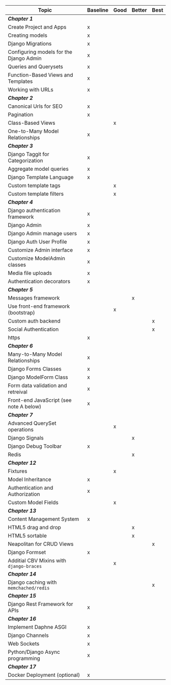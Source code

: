 

Topic                                       | Baseline  | Good  | Better  | Best
---                                         | ---       | ---   | ---     | ---
***Chapter 1***                             |           |       |         |
Create Project and Apps                     | x         |       |         |
Creating models                             | x         |       |         |
Django Migrations                           | x         |       |         |
Configuring models for the Django Admin     | x         |       |         |
Queries and Querysets                       | x         |       |         |
Function-Based Views and Templates          | x         |       |         |
Working with URLs                           | x         |       |         |
***Chapter 2***                             |           |       |         |
Canonical Urls for SEO                      | x         |       |         |
Pagination                                  | x         |       |         |
Class-Based Views                           |           | x     |         |
One-to-Many Model Relationships             | x         |       |         |
***Chapter 3***                             |           |       |         | 
Django Taggit for Categorization            | x         |       |         |
Aggregate model queries                     | x         |       |         |
Django Template Language                    | x         |       |         |
Custom template tags                        |           | x     |         |
Custom template filters                     |           | x     |         |
***Chapter 4***                             |           |       |         |
Django authentication framework             | x         |       |         |
Django Admin                                | x         |       |         |
Django Admin manage users                   | x         |       |         | 
Django Auth User Profile                    | x         |       |         | 
Customize Admin interface                   | x         |       |         | 
Customize ModelAdmin classes                | x         |       |         |
Media file uploads                          | x         |       |         |
Authentication decorators                   | x         |       |         |
***Chapter 5***                             |           |       |         |
Messages framework                          |           |       | x       |
Use front-end framework (bootstrap)         |           | x     |         |
Custom auth backend                         |           |       |         | x
Social Authentication                       |           |       |         | x
https                                       | x         |       |         |
***Chapter 6***                             |           |       |         |
Many-to-Many Model Relationships            | x         |       |         |
Django Forms Classes                        | x         |       |         |
Django ModelForm Class                      | x         |       |         |
Form data validation and retreival          | x         |       |         |
Front-end JavaScript (see note A below)     | x         |       |         | 
***Chapter 7***                             |           |       |         |
Advanced QuerySet operations                |           | x     |         |
Django Signals                              |           |       | x       |
Django Debug Toolbar                        | x         |       |         | 
Redis                                       |           |       | x       | 
***Chapter 12***                            |           |       |         |
Fixtures                                    |           | x     |         |
Model Inheritance                           | x         |       |         |
Authentication and Authorization            | x         |       |         |
Custom Model Fields                         |           | x     |         |
***Chapter 13***                            |           |       |         |
Content Management System                   | x         |       |         |
HTML5 drag and drop                         |           |       | x       |
HTML5 sortable                              |           |       | x       |
Neapolitan for CRUD Views                   |           |       |         | x
Django Formset                              | x         |       |         |
Additial CBV Mixins with `django-braces`    |           | x     |         |
***Chapter 14***                            |           |       |         |
Django caching with `memchached/redis`      |           |       |         | x
***Chapter 15***                            |           |       |         |
Django Rest Framework for APIs              | x         |       |         |
***Chapter 16***                            |           |       |         |
Implement Daphne ASGI                       | x         |       |         |
Django Channels                             | x         |       |         |
Web Sockets                                 | x         |       |         |
Python/Django Async programming             | x         |       |         |
***Chapter 17***                            |           |       |         |
Docker Deployment (optional)                | x         |       |         |
